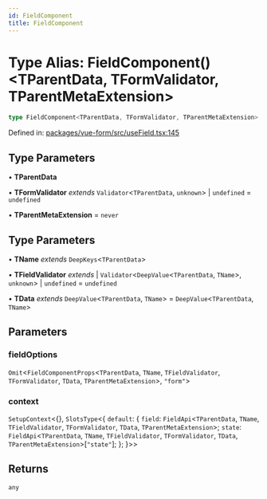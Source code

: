 ```yaml
---
id: FieldComponent
title: FieldComponent
---
```


# Type Alias: FieldComponent()\<TParentData, TFormValidator, TParentMetaExtension\>

```ts
type FieldComponent<TParentData, TFormValidator, TParentMetaExtension> = <TName, TFieldValidator, TData>(fieldOptions, context) => any;
```

Defined in: [packages/vue-form/src/useField.tsx:145](https://github.com/TanStack/form/blob/main/packages/vue-form/src/useField.tsx#L145)

## Type Parameters

• **TParentData**

• **TFormValidator** *extends* `Validator`\<`TParentData`, `unknown`\> \| `undefined` = `undefined`

• **TParentMetaExtension** = `never`

## Type Parameters

• **TName** *extends* `DeepKeys`\<`TParentData`\>

• **TFieldValidator** *extends* 
  \| `Validator`\<`DeepValue`\<`TParentData`, `TName`\>, `unknown`\>
  \| `undefined` = `undefined`

• **TData** *extends* `DeepValue`\<`TParentData`, `TName`\> = `DeepValue`\<`TParentData`, `TName`\>

## Parameters

### fieldOptions

`Omit`\<`FieldComponentProps`\<`TParentData`, `TName`, `TFieldValidator`, `TFormValidator`, `TData`, `TParentMetaExtension`\>, `"form"`\>

### context

`SetupContext`\<\{\}, `SlotsType`\<\{
  `default`: \{
     `field`: `FieldApi`\<`TParentData`, `TName`, `TFieldValidator`, `TFormValidator`, `TData`, `TParentMetaExtension`\>;
     `state`: `FieldApi`\<`TParentData`, `TName`, `TFieldValidator`, `TFormValidator`, `TData`, `TParentMetaExtension`\>\[`"state"`\];
    \};
 \}\>\>

## Returns

`any`
